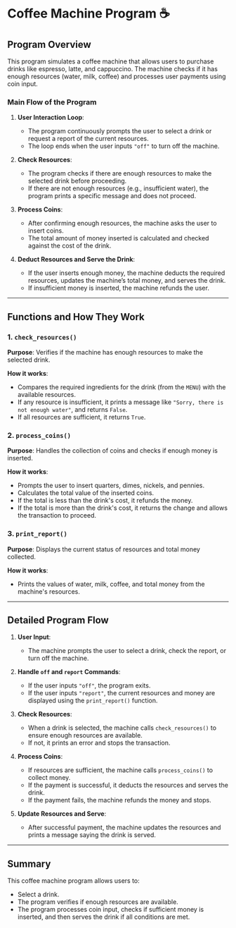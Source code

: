 # Coffee Machine Program ☕

## Program Overview
This program simulates a coffee machine that allows users to purchase drinks like espresso, latte, and cappuccino. The machine checks if it has enough resources (water, milk, coffee) and processes user payments using coin input.

### Main Flow of the Program
1. **User Interaction Loop**: 
   - The program continuously prompts the user to select a drink or request a report of the current resources.
   - The loop ends when the user inputs `"off"` to turn off the machine.

2. **Check Resources**: 
   - The program checks if there are enough resources to make the selected drink before proceeding.
   - If there are not enough resources (e.g., insufficient water), the program prints a specific message and does not proceed.

3. **Process Coins**:
   - After confirming enough resources, the machine asks the user to insert coins.
   - The total amount of money inserted is calculated and checked against the cost of the drink.

4. **Deduct Resources and Serve the Drink**:
   - If the user inserts enough money, the machine deducts the required resources, updates the machine’s total money, and serves the drink.
   - If insufficient money is inserted, the machine refunds the user.

---

## Functions and How They Work

### 1. `check_resources()`
**Purpose**: Verifies if the machine has enough resources to make the selected drink.

**How it works**:
- Compares the required ingredients for the drink (from the `MENU`) with the available resources.
- If any resource is insufficient, it prints a message like `"Sorry, there is not enough water"`, and returns `False`.
- If all resources are sufficient, it returns `True`.

### 2. `process_coins()`
**Purpose**: Handles the collection of coins and checks if enough money is inserted.

**How it works**:
- Prompts the user to insert quarters, dimes, nickels, and pennies.
- Calculates the total value of the inserted coins.
- If the total is less than the drink's cost, it refunds the money.
- If the total is more than the drink's cost, it returns the change and allows the transaction to proceed.

### 3. `print_report()`
**Purpose**: Displays the current status of resources and total money collected.

**How it works**:
- Prints the values of water, milk, coffee, and total money from the machine's resources.

---

## Detailed Program Flow

1. **User Input**:
   - The machine prompts the user to select a drink, check the report, or turn off the machine.

2. **Handle `off` and `report` Commands**:
   - If the user inputs `"off"`, the program exits.
   - If the user inputs `"report"`, the current resources and money are displayed using the `print_report()` function.

3. **Check Resources**:
   - When a drink is selected, the machine calls `check_resources()` to ensure enough resources are available.
   - If not, it prints an error and stops the transaction.

4. **Process Coins**:
   - If resources are sufficient, the machine calls `process_coins()` to collect money.
   - If the payment is successful, it deducts the resources and serves the drink.
   - If the payment fails, the machine refunds the money and stops.

5. **Update Resources and Serve**:
   - After successful payment, the machine updates the resources and prints a message saying the drink is served.

---

## Summary
This coffee machine program allows users to:
- Select a drink.
- The program verifies if enough resources are available.
- The program processes coin input, checks if sufficient money is inserted, and then serves the drink if all conditions are met.
